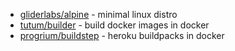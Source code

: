 - [gliderlabs/alpine](https://registry.hub.docker.com/u/gliderlabs/alpine/) - minimal linux distro
- [tutum/builder](https://registry.hub.docker.com/u/tutum/builder/) - build docker images in docker
- [progrium/buildstep](https://github.com/progrium/buildstep) - heroku buildpacks in docker
